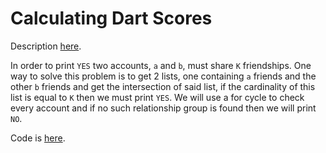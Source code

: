 # Calculating Dart Scores

Description [here](https://itacpc22.kattis.com/contests/itacpc22/problems/itacpc22.facebookbotissues).

In order to print `YES` two accounts, `a` and `b`, must share `K` friendships. One way to solve this problem is to get 2 lists, one containing `a` friends and the other `b` friends and get the intersection of said list, if the cardinality of this list is equal to `K` then we must print `YES`. We will use a for cycle to check every account and if no such relationship group is found then we will print `NO`.

Code is [here](./code.py).